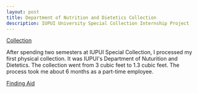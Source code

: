 ```yaml
---
layout: post
title: Department of Nutrition and Dietetics Collection
description: IUPUI University Special Collection Internship Project 
---
```


[Collection](https://archives.iu.edu/catalog/UA102)

After spending two semesters at IUPUI Special Collection, I processed my first physical collection. It was IUPUI's Department of Nuturition and Dietetics. The collection went from 3 cubic feet to 1.3 cubic feet. The process took me about 6 months as a part-time employee. 

[Finding Aid](https://archives.iu.edu/html/UA102.html)
